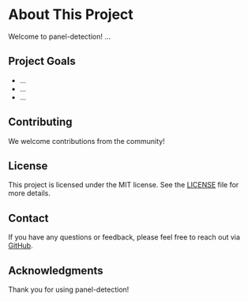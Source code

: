 # About This Project

Welcome to panel-detection! ...

## Project Goals

- ...
- ...
- ...

## Contributing

We welcome contributions from the community!

## License

This project is licensed under the MIT license. See the [LICENSE](guillaume-heusch/panel-detection/blob/main/LICENSE) file for more details.

## Contact

If you have any questions or feedback, please feel free to reach out via [GitHub](guillaume-heusch/panel-detection/issues).

## Acknowledgments

Thank you for using panel-detection!
